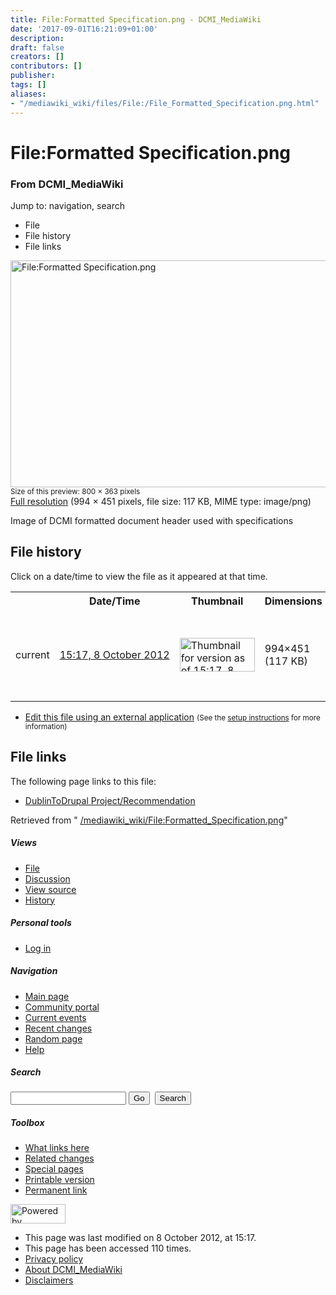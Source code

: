 ```yaml
---
title: File:Formatted Specification.png - DCMI_MediaWiki
date: '2017-09-01T16:21:09+01:00'
description: 
draft: false
creators: []
contributors: []
publisher: 
tags: []
aliases:
- "/mediawiki_wiki/files/File:/File_Formatted_Specification.png.html"
---
```


<a id="top"></a>
# File:Formatted Specification.png

### From DCMI\_MediaWiki

Jump to: navigation, search
<!-- start content -->
- File
- File history
- File links

 [<img alt="File:Formatted Specification.png" src="/images/f/f6/Formatted_Specification.png" width="800" height="363">](/mediawiki_wiki/files/Formatted_Specification.png)  
<small>Size of this preview: 800 × 363 pixels</small>  
 [Full resolution](/images/f/f6/Formatted_Specification.png)‎ (994 × 451 pixels, file size: 117 KB, MIME type: image/png)

Image of DCMI formatted document header used with specifications

<!-- 
NewPP limit report
Preprocessor node count: 1/1000000
Post-expand include size: 0/2097152 bytes
Template argument size: 0/2097152 bytes
Expensive parser function count: 0/100
-->
## File history

Click on a date/time to view the file as it appeared at that time.

<table class="wikitable filehistory">
  <tr>
    <td></td>
    <th>Date/Time</th>
    <th>Thumbnail</th>
    <th>Dimensions</th>
    <th>User</th>
    <th>Comment</th>
  </tr>
  <tr>
    <td>current</td>
    <td class="filehistory-selected" style="white-space: nowrap;"><a href="/mediawiki_wiki/files/Formatted_Specification.png">15:17, 8 October 2012</a></td>
    <td><a href="/images/f/f6/Formatted_Specification.png"><img alt="Thumbnail for version as of 15:17, 8 October 2012" src="/images/f/f6/Formatted_Specification.png" width="120" height="54"></a></td>
    <td>994×451 <span style="white-space: nowrap;">(117 KB)</span>
    </td>
    <td>
      <a href="/index.php?title=User:StuartSutton&amp;action=edit&amp;redlink=1" class="new mw-userlink" title="User:StuartSutton (page does not exist)">StuartSutton</a> <span style="white-space: nowrap;"> <span class="mw-usertoollinks">(<a href="/index.php?title=User_talk:StuartSutton&amp;action=edit&amp;redlink=1" class="new" title="User talk:StuartSutton (page does not exist)">Talk</a> | <a href="/index.php/Special:Contributions/StuartSutton" title="Special:Contributions/StuartSutton">contribs</a>)</span></span>
    </td>
    <td> <span class="comment">(Image of DCMI formatted document header used with specifications)</span>
    </td>
  </tr>
</table>

  

- [Edit this file using an external application](/index.php?title=File:Formatted_Specification.png&action=edit&externaledit=true&mode=file "File:Formatted Specification.png") <small>(See the <a href="http://www.mediawiki.org/wiki/Manual:External_editors" class="external text" rel="nofollow">setup instructions</a> for more information)</small>

## File links

The following page links to this file:

- [DublinToDrupal Project/Recommendation](/index.php/DublinToDrupal_Project/Recommendation "DublinToDrupal Project/Recommendation")

Retrieved from " [/mediawiki_wiki/File:Formatted\_Specification.png](/mediawiki_wiki/files/File:/File:Formatted_Specification.png.html)"

<!-- end content -->

##### Views

- [File](/mediawiki_wiki/files/File:/File:Formatted_Specification.png.html)
- [Discussion](/index.php?title=File_talk:Formatted_Specification.png&action=edit&redlink=1 "Discussion about the content page [t]")
- [View source](/index.php?title=File:Formatted_Specification.png&action=edit "This page is protected.
You can view its source [e]")
- [History](/index.php?title=File:Formatted_Specification.png&action=history "Past revisions of this page [h]")

##### Personal tools

- [Log in](/index.php?title=Special:UserLogin&returnto=File:Formatted_Specification.png "You are encouraged to log in; however, it is not mandatory [o]")

<script type="text/javascript"> if (window.isMSIE55) fixalpha(); </script>

##### Navigation

- [Main page](/index.php/Main_Page "Visit the main page [z]")
- [Community portal](/index.php/DCMI_MediaWiki:Community_portal "About the project, what you can do, where to find things")
- [Current events](/index.php/DCMI_MediaWiki:Current_events "Find background information on current events")
- [Recent changes](/index.php/Special:RecentChanges "The list of recent changes in the wiki [r]")
- [Random page](/index.php/Special:Random "Load a random page [x]")
- [Help](/index.php/Help:Contents "The place to find out")

##### <label for="searchInput">Search</label>

<form action="/index.php" id="searchform">
				<input type="hidden" name="title" value="Special:Search">
				<input id="searchInput" title="Search DCMI_MediaWiki" accesskey="f" type="search" name="search">
				<input type="submit" name="go" class="searchButton" id="searchGoButton" value="Go" title="Go to a page with this exact name if exists"> 
				<input type="submit" name="fulltext" class="searchButton" id="mw-searchButton" value="Search" title="Search the pages for this text">
			</form>

##### Toolbox

- [What links here](/index.php/Special:WhatLinksHere/File:Formatted_Specification.png "List of all wiki pages that link here [j]")
- [Related changes](/index.php/Special:RecentChangesLinked/File:Formatted_Specification.png "Recent changes in pages linked from this page [k]")
- [Special pages](/index.php/Special:SpecialPages "List of all special pages [q]")
- [Printable version](/index.php?title=File:Formatted_Specification.png&printable=yes "Printable version of this page [p]")
- [Permanent link](/index.php?title=File:Formatted_Specification.png&oldid=4039 "Permanent link to this revision of the page")

<!-- end of the left (by default at least) column -->

 [<img src="/skins/common/images/poweredby_mediawiki_88x31.png" height="31" width="88" alt="Powered by MediaWiki">](http://www.mediawiki.org/)

- This page was last modified on 8 October 2012, at 15:17.
- This page has been accessed 110 times.
- [Privacy policy](/index.php/DCMI_MediaWiki:Privacy_policy "DCMI MediaWiki:Privacy policy")
- [About DCMI\_MediaWiki](/index.php/DCMI_MediaWiki:About "DCMI MediaWiki:About")
- [Disclaimers](/index.php/DCMI_MediaWiki:General_disclaimer "DCMI MediaWiki:General disclaimer")

<script>if (window.runOnloadHook) runOnloadHook();</script><!-- Served in 0.509 secs. -->
